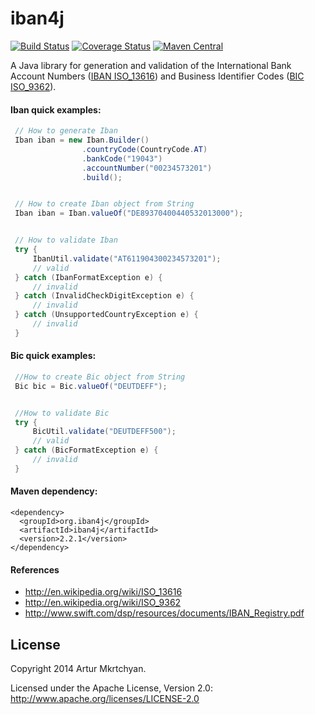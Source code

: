 iban4j 
======

[![Build Status](https://api.travis-ci.org/repositories/arturmkrtchyan/iban4j.png)](https://travis-ci.org/arturmkrtchyan/iban4j) [![Coverage Status](https://img.shields.io/coveralls/arturmkrtchyan/iban4j.svg)](https://coveralls.io/r/arturmkrtchyan/iban4j) [![Maven Central](https://maven-badges.herokuapp.com/maven-central/org.iban4j/iban4j/badge.svg)](https://maven-badges.herokuapp.com/maven-central/org.iban4j/iban4j)

A Java library for generation and validation of the International Bank Account Numbers (<a href="http://en.wikipedia.org/wiki/ISO_13616" target="_blank">IBAN ISO_13616</a>) and Business Identifier Codes (<a href="http://en.wikipedia.org/wiki/ISO_9362" target="_blank">BIC ISO_9362</a>).


#### Iban quick examples:

```java
 // How to generate Iban
 Iban iban = new Iban.Builder()
                .countryCode(CountryCode.AT)
                .bankCode("19043")
                .accountNumber("00234573201")
                .build();


 // How to create Iban object from String
 Iban iban = Iban.valueOf("DE89370400440532013000");


 // How to validate Iban 
 try {
     IbanUtil.validate("AT611904300234573201");
     // valid
 } catch (IbanFormatException e) {
     // invalid
 } catch (InvalidCheckDigitException e) {
     // invalid
 } catch (UnsupportedCountryException e) {
     // invalid
 }
```

#### Bic quick examples:

```java
 //How to create Bic object from String
 Bic bic = Bic.valueOf("DEUTDEFF");


 //How to validate Bic
 try {
     BicUtil.validate("DEUTDEFF500");
     // valid
 } catch (BicFormatException e) {
     // invalid
 }
```

#### Maven dependency: 
```
<dependency>
  <groupId>org.iban4j</groupId>
  <artifactId>iban4j</artifactId>
  <version>2.2.1</version>
</dependency>
```

#### References

- http://en.wikipedia.org/wiki/ISO_13616
- http://en.wikipedia.org/wiki/ISO_9362
- http://www.swift.com/dsp/resources/documents/IBAN_Registry.pdf

## License
Copyright 2014 Artur Mkrtchyan.

Licensed under the Apache License, Version 2.0: http://www.apache.org/licenses/LICENSE-2.0
